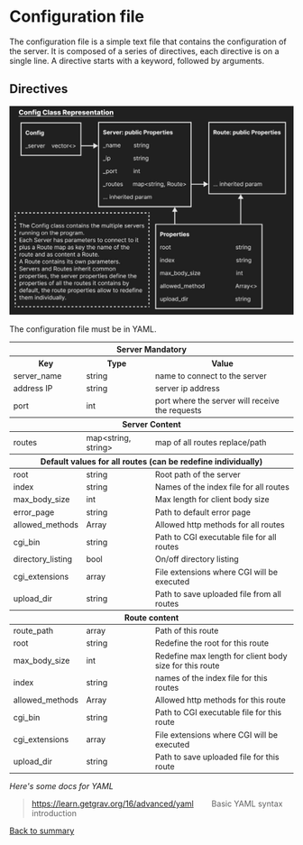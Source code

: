 # Configuration file

The configuration file is a simple text file that contains the configuration of the server. It is composed of a series of directives, each directive is on a single line. A directive starts with a keyword, followed by arguments.

## Directives

![config](../img/config.JPG)

The configuration file must be in YAML.

<table>
<thead>
  <tr>
    <th colspan="3" style="text-align: center;"><span style="font-weight:bold;">Server Mandatory</span></th>
  </tr>
</thead>
<tbody>
  <tr>
    <th style="text-align: center;">Key</th>
    <th style="text-align: center;">Type</th>
    <th style="text-align: center;">Value</th>
  </tr>
  <tr>
    <td>server_name</td>
    <td>string</td>
    <td>name to connect to the server</td>
  </tr>
  <tr>
    <td>address IP</td>
    <td>string</td>
    <td>server ip address</td>
  </tr>
  <tr>
    <td>port</td>
    <td>int</td>
    <td>port where the server will receive the requests</td>
  </tr>
</tbody>
<thead>
  <tr>
    <th colspan="3" style="text-align: center;"><span style="font-weight:bold;">Server Content</span></th>
  </tr>
</thead>
<tbody>
  <tr>
    <td>routes</td>
    <td>map&#60;string, string&#62;</td>
    <td>map of all routes replace/path</td>
  </tr>
</tbody>
<thead>
  <tr>
    <th colspan="3" style="text-align: center;"><span style="font-weight:bold;">Default values for all routes (can be redefine individually)</span></th>
  </tr>
</thead>
<tbody>
  <tr>
    <td>root</td>
    <td>string</td>
    <td>Root path of the server</td>
  </tr>
  <tr>
    <td>index</td>
    <td>string</td>
    <td>Names of the index file for all routes</td>
  </tr>
  <tr>
    <td>max_body_size</td>
    <td>int</td>
    <td>Max length for client body size</td>
  </tr>
  <tr>
    <td>error_page</td>
    <td>string</td>
    <td>Path to default error page</td>
  </tr>
  <tr>
    <td>allowed_methods</td>
    <td>Array</td>
    <td>Allowed http methods for all routes</td>
  </tr>
  <tr>
    <td>cgi_bin</td>
    <td>string</td>
    <td>Path to CGI executable file for all routes</td>
  </tr>
  <tr>
    <td>directory_listing</td>
    <td>bool</td>
    <td>On/off directory listing</td>
  </tr>
  <tr>
    <td>cgi_extensions</td>
    <td>array</td>
    <td>File extensions where CGI will be executed</td>
  </tr>
  <tr>
    <td>upload_dir</td>
    <td>string</td>
    <td>Path to save uploaded file from all routes</td>
  </tr>
</tbody>
<thead>
  <tr>
    <th colspan="3" style="text-align: center;"><span style="font-weight:bold;">Route content</span></th>
  </tr>
</thead>
<tbody>
  <tr>
    <td>route_path</td>
    <td>array</td>
    <td>Path of this route</td>
  </tr>
  <tr>
    <td>root</td>
    <td>string</td>
    <td>Redefine the root for this route</td>
  </tr>
  <tr>
    <td>max_body_size</td>
    <td>int</td>
    <td>Redefine max length for client body size for this route</td>
  </tr>
  <tr>
    <td>index</td>
    <td>string</td>
    <td>names of the index file for this routes</td>
  </tr>
  <tr>
    <td>allowed_methods</td>
    <td>Array</td>
    <td>Allowed http methods for this route</td>
  </tr>
  <tr>
    <td>cgi_bin</td>
    <td>string</td>
    <td>Path to CGI executable file for this route</td>
  </tr>
  <tr>
    <td>cgi_extensions</td>
    <td>array</td>
    <td>File extensions where CGI will be executed</td>
  </tr>
  <tr>
    <td>upload_dir</td>
    <td>string</td>
    <td>Path to save uploaded file for this route</td>
  </tr>
</tbody>
</table>



*Here's some docs for YAML*
>https://learn.getgrav.org/16/advanced/yaml &emsp;&emsp;Basic YAML syntax introduction

[Back to summary](../SUMMARY.md)